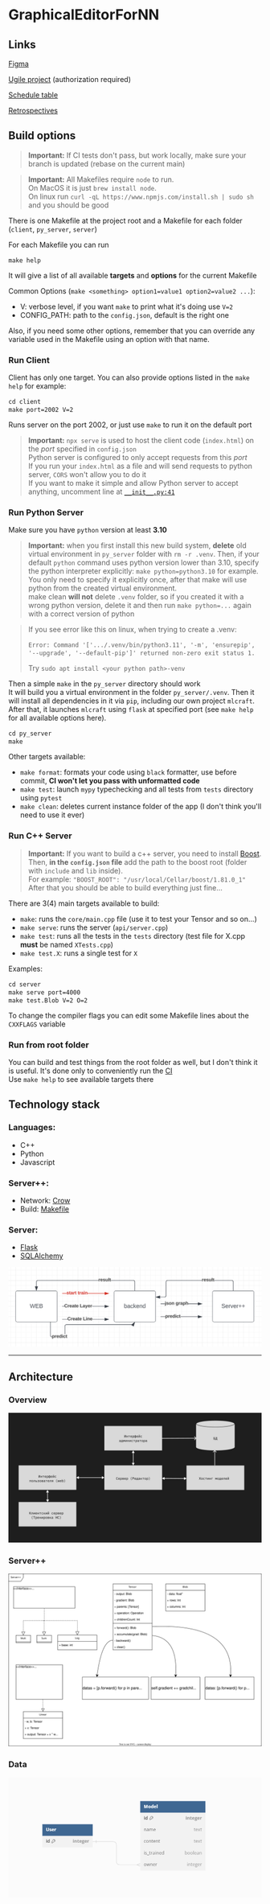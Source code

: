 # GraphicalEditorForNN

## Links

[Figma](https://www.figma.com/file/VlSKVSf3cpgZ1pa75CTaMb/Untitled?type=design&node-id=0-1&mode=design&t=kecMaQTEdpRHFw8j-0)

[Ugile project](https://ru.yougile.com/team/b400e1850fe9/GraphicalEditorForNN) (authorization required)

[Schedule table](https://docs.google.com/spreadsheets/d/1BtKyKgk-_1t9loRz4vYTFROSOF-8Fd3Q9gN2qE21gpA/edit?usp=sharing)

[Retrospectives](https://docs.google.com/spreadsheets/d/1N3NUDa-gbqLRaJE3SnSPSLX4hekyoULw-SIBjqRFItg/edit?usp=sharing)

## Build options

> **Important:** If CI tests don't pass, but work locally, make sure 
> your branch is updated (rebase on the current main)

> **Important:** All Makefiles require `node` to run.  
> On MacOS it is just `brew install node`.  
> On linux run `curl -qL https://www.npmjs.com/install.sh | sudo sh` and you should be good

There is one Makefile at the project root and a Makefile for each folder (`client`, `py_server`, `server`)

For each Makefile you can run 
```
make help
```
It will give a list of all available **targets** and **options** for the current Makefile

Common Options (`make <something> option1=value1 option2=value2 ...`):
- V: verbose level, if you want `make` to print what it's doing use `V=2`
- CONFIG_PATH: path to the `config.json`, default is the right one

Also, if you need some other options, remember that you can override any variable used in the Makefile using an option 
with that name.

### Run Client
Client has only one target. You can also provide options listed in the `make help` for example:
```
cd client
make port=2002 V=2
```
Runs server on the port 2002, or just use `make` to run it on the default port

> **Important:** `npx serve` is used to host the client code (`index.html`) on the *port* specified in `config.json`  
> Python server is configured to only accept requests from this *port*  
> If you run your `index.html` as a file and will send requests to python server, `CORS` won't allow you to do it  
> If you want to make it simple and allow Python server to accept anything, uncomment line at
> [`__init__.py:41`](py_server/mlcraft/__init__.py?plain=1#L41)

### Run Python Server
Make sure you have `python` version at least **3.10**  
> **Important:** when you first install this new build system, **delete** old virtual environment
> in `py_server` folder with `rm -r .venv`. Then, if your default `python` command uses python
> version lower than 3.10, specify the python interpreter explicitly: `make python=python3.10`
> for example. 
> You only need to specify it explicitly once, after that make will use python from the 
> created virtual environment.  
> make clean **will not** delete `.venv` folder, so if you created it with a wrong python version,
> delete it and then run `make python=...` again with a correct version of python

> If you see error like this on linux, when trying to create a .venv:
> ```
> Error: Command '['.../.venv/bin/python3.11', '-m', 'ensurepip', '--upgrade', '--default-pip']' returned non-zero exit status 1.
> ```
> Try `sudo apt install <your python path>-venv`

Then a simple `make` in the `py_server` directory should work  
It will build you a virtual environment in the folder `py_server/.venv`. Then it will install all dependencies in it
via `pip`, including our own project `mlcraft`.  
After that, it launches `mlcraft` using `flask` at specified port (see `make help` for all available options here).
```
cd py_server
make 
```
Other targets available:  
- `make format`: formats your code using `black` formatter, use before commit, **CI won't let you pass with unformatted code**
- `make test`: launch `mypy` typechecking and all tests from `tests` directory using `pytest`  
- `make clean`: deletes current instance folder of the app (I don't think you'll need to use it ever)  

### Run C++ Server

> **Important:** If you want to build a c++ server, you need to install [Boost](https://www.boost.org/users/download/).  
> Then, **in the `config.json` file** add the path to the boost root (folder with `include` and `lib` inside).  
> For example: `"BOOST_ROOT": "/usr/local/Cellar/boost/1.81.0_1"`  
> After that you should be able to build everything just fine...

There are 3(4) main targets available to build:
- `make`: runs the `core/main.cpp` file (use it to test your Tensor and so on...)
- `make serve`: runs the server (`api/server.cpp`)
- `make test`: runs all the tests in the `tests` directory (test file for X.cpp **must** be named `XTests.cpp`)
- `make test.X`: runs a single test for `X`

Examples:
```
cd server
make serve port=4000
make test.Blob V=2 O=2
```

To change the compiler flags you can edit some Makefile lines about the `CXXFLAGS` variable

### Run from root folder

You can build and test things from the root folder as well, but I don't think it is useful. It's done only to 
conveniently run the [CI](.github/workflows/CI.yml)   
Use `make help` to see available targets there

## Technology stack

### Languages:
 - C++
 - Python
 - Javascript 

### Server++:
 - Network: [Crow](https://github.com/CrowCpp/Crow)
 - Build: [Makefile](https://www.gnu.org/software/make/manual/make.html)
  
### Server:
 - [Flask](https://flask.palletsprojects.com/en/3.0.x/)
 - [SQLAlchemy](https://flask-sqlalchemy.palletsprojects.com/en/3.1.x/)
  
![](documentation/interaction.png)

------------------

## Architecture

### Overview
![](documentation/ComponentsArchitecture.jpg)

### Server++
![](documentation/ServerArchitecture.svg)

### Data
![](documentation/DatabaseArchitecture.jpg)
